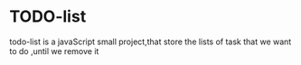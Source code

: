 # TODO-list
todo-list is a javaScript small project,that store the lists of task that we want to do ,until we remove it 
